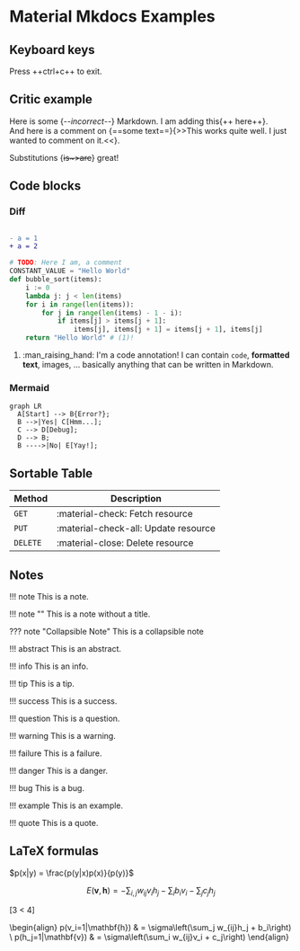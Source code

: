 # Material Mkdocs Examples


## Keyboard keys

Press ++ctrl+c++ to exit.


## Critic example

Here is some {--*incorrect*--} Markdown. I am adding this{++ here++}.  
And here is a comment on {==some text==}{>>This works quite well. I just wanted to comment on it.<<}.

Substitutions {~~is~>are~~} great!

## Code blocks


### Diff

``` diff

- a = 1
+ a = 2
```


``` py linenums="1" hl_lines="2 3" title="bubble_sort.py"
# TODO: Here I am, a comment
CONSTANT_VALUE = "Hello World"
def bubble_sort(items):
    i := 0
    lambda j: j < len(items)
    for i in range(len(items)):
        for j in range(len(items) - 1 - i):
            if items[j] > items[j + 1]:
                items[j], items[j + 1] = items[j + 1], items[j]
    return "Hello World" # (1)!
```

1.  :man_raising_hand: I'm a code annotation! I can contain `code`, __formatted
    text__, images, ... basically anything that can be written in Markdown.

### Mermaid

``` mermaid
graph LR
  A[Start] --> B{Error?};
  B -->|Yes| C[Hmm...];
  C --> D[Debug];
  D --> B;
  B ---->|No| E[Yay!];
```


## Sortable Table

| Method      | Description                          |
| ----------- | ------------------------------------ |
| `GET`       | :material-check:     Fetch resource  |
| `PUT`       | :material-check-all: Update resource |
| `DELETE`    | :material-close:     Delete resource |


## Notes

!!! note
    This is a note.

!!! note ""
    This is a note without a title.

??? note "Collapsible Note"
    This is a collapsible note

!!! abstract
    This is an abstract.

!!! info
    This is an info.

!!! tip
    This is a tip.

!!! success
    This is a success.

!!! question
    This is a question.

!!! warning
    This is a warning.

!!! failure
    This is a failure.

!!! danger
    This is a danger.

!!! bug
    This is a bug.

!!! example
    This is an example.

!!! quote
    This is a quote.

## LaTeX formulas

$p(x|y) = \frac{p(y|x)p(x)}{p(y)}$

$$
E(\mathbf{v}, \mathbf{h}) = -\sum_{i,j}w_{ij}v_i h_j - \sum_i b_i v_i - \sum_j c_j h_j
$$

\[3 < 4\]

\begin{align}
    p(v_i=1|\mathbf{h}) & = \sigma\left(\sum_j w_{ij}h_j + b_i\right) \\
    p(h_j=1|\mathbf{v}) & = \sigma\left(\sum_i w_{ij}v_i + c_j\right)
\end{align}
